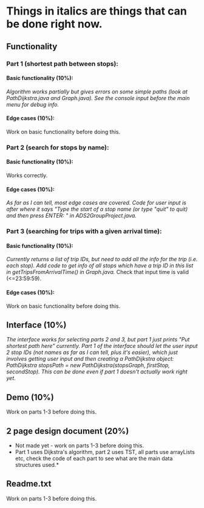 # Things in italics are things that can be done right now.
## Functionality
### Part 1 (shortest path between stops):
#### Basic functionality (10%):
*Algorithm works partially but gives errors on some simple paths (look at PathDijkstra.java and Graph.java). See the console input before the main menu for debug info.*
#### Edge cases (10%):
Work on basic functionality before doing this.

### Part 2 (search for stops by name):
#### Basic functionality (10%):
Works correctly.
#### Edge cases (10%):
*As far as I can tell, most edge cases are covered. Code for user input is after where it says "Type the start of a stop name (or type \"quit\" to quit) and then press ENTER: " in ADS2GroupProject.java.*


### Part 3 (searching for trips with a given arrival time):
#### Basic functionality (10%):
*Currently returns a list of trip IDs, but need to add all the info for the trip (i.e. each stop). Add code to get info of all stops which have a trip ID in this list in getTripsFromArrivalTime() in Graph.java.* Check that input time is valid (<=23:59:59).
#### Edge cases (10%):
Work on basic functionality before doing this.


## Interface (10%)
*The interface works for selecting parts 2 and 3, but part 1 just prints "Put shortest path here" currently. Part 1 of the interface should let the user input 2 stop IDs (not names as far as I can tell, plus it's easier), which just involves getting user input and then creating a PathDijkstra object: PathDijkstra stopsPath = new PathDijkstra(stopsGraph, firstStop, secondStop). This can be done even if  part 1 doesn't actually work right yet.*

## Demo (10%)
Work on parts 1-3 before doing this.

## 2 page design document (20%)
* Not made yet - work on parts 1-3 before doing this.
* Part 1 uses Dijkstra's algorithm, part 2 uses TST, all parts use arrayLists etc, check the code of each part to see what are the main data structures used.*

## Readme.txt
Work on parts 1-3 before doing this.
